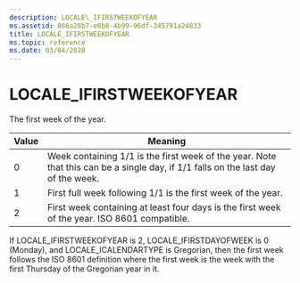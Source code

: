 ```yaml
---
description: LOCALE\_IFIRSTWEEKOFYEAR
ms.assetid: 866a28b7-e0b8-4b99-96df-345791a24833
title: LOCALE_IFIRSTWEEKOFYEAR
ms.topic: reference
ms.date: 03/04/2020
---
```


# LOCALE\_IFIRSTWEEKOFYEAR

The first week of the year.



| Value | Meaning                                                                                                                          |
|-------|----------------------------------------------------------------------------------------------------------------------------------|
| 0     | Week containing 1/1 is the first week of the year. Note that this can be a single day, if 1/1 falls on the last day of the week. |
| 1     | First full week following 1/1 is the first week of the year.                                                                     |
| 2     | First week containing at least four days is the first week of the year. ISO 8601 compatible.                                     |

If LOCALE_IFIRSTWEEKOFYEAR is 2, LOCALE_IFIRSTDAYOFWEEK is 0 (Monday), and LOCALE_ICALENDARTYPE is Gregorian, then the first week follows the ISO 8601 definition where the first week is the week with the first Thursday of the Gregorian year in it.


 

 

 



